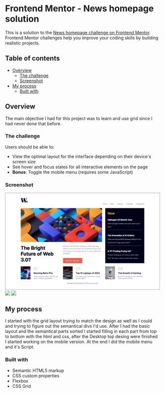 # Frontend Mentor - News homepage solution

This is a solution to the [News homepage challenge on Frontend Mentor](https://www.frontendmentor.io/challenges/news-homepage-H6SWTa1MFl). Frontend Mentor challenges help you improve your coding skills by building realistic projects. 

## Table of contents

- [Overview](#overview)
  - [The challenge](#the-challenge)
  - [Screenshot](#screenshot)
- [My process](#my-process)
  - [Built with](#built-with)


## Overview

The main objective I had for this project was to learn and use grid since I had never done that before.

### The challenge

Users should be able to:

- View the optimal layout for the interface depending on their device's screen size
- See hover and focus states for all interactive elements on the page
- **Bonus**: Toggle the mobile menu (requires some JavaScript)

### Screenshot

![](assets/images/Screenshot_Desktop.png)
![](assets/images/Screenshot_Mobile.png.png)
![](assets/images/Screenshot_MobileMenu.png.png)

## My process

I started with the grid layout trying to match the design as well as I could and trying to figure out the semantical divs I'd use. After I had the basic layout and the semantical parts sorted I started filling in each part from top to bottom with the html and css, after the Desktop top desing were finished I started working on the mobile version. At the end I did the mobile menu and it's Script. 

### Built with

- Semantic HTML5 markup
- CSS custom properties
- Flexbox
- CSS Grid
